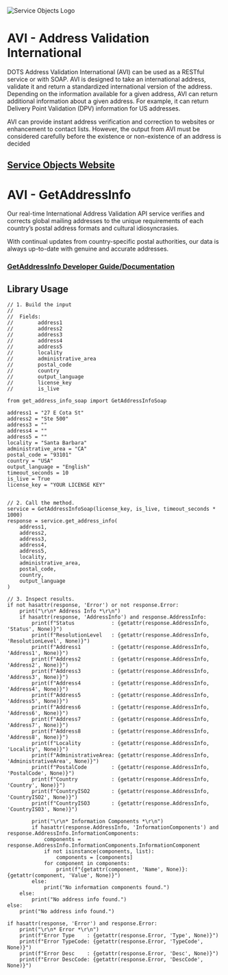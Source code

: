 ﻿![Service Objects Logo](https://www.serviceobjects.com/wp-content/uploads/2021/05/SO-Logo-with-TM.gif "Service Objects Logo")

# AVI - Address Validation International

DOTS Address Validation International (AVI) can be used as a RESTful service or with SOAP. AVI is designed to take an international address, validate it and return a standardized international version of the address. Depending on the information available for a given address, AVI can return additional information about a given address. For example, it can return Delivery Point Validation (DPV) information for US addresses.

AVI can provide instant address verification and correction to websites or enhancement to contact lists. However, the output from AVI must be considered carefully before the existence or non-existence of an address is decided

## [Service Objects Website](https://serviceobjects.com)

# AVI - GetAddressInfo

Our real-time International Address Validation API service verifies and corrects global mailing addresses to the unique requirements of each country’s postal address formats and cultural idiosyncrasies. 

With continual updates from country-specific postal authorities, our data is always up-to-date with genuine and accurate addresses.

### [GetAddressInfo Developer Guide/Documentation](https://www.serviceobjects.com/docs/dots-address-validation-international/avi-operations/avi-getaddressinfo-recommended/)

## Library Usage

```
// 1. Build the input
//
//  Fields:
//        address1
//        address2
//        address3
//        address4
//        address5
//        locality
//        administrative_area
//        postal_code
//        country
//        output_language 
//        license_key
//        is_live 

from get_address_info_soap import GetAddressInfoSoap

address1 = "27 E Cota St"
address2 = "Ste 500"
address3 = ""
address4 = ""
address5 = ""
locality = "Santa Barbara"
administrative_area = "CA"
postal_code = "93101"
country = "USA"
output_language = "English"
timeout_seconds = 10
is_live = True
license_key = "YOUR LICENSE KEY"


// 2. Call the method.
service = GetAddressInfoSoap(license_key, is_live, timeout_seconds * 1000)
response = service.get_address_info(
    address1,
    address2,
    address3,
    address4,
    address5,
    locality,
    administrative_area,
    postal_code,
    country,
    output_language
)

// 3. Inspect results.
if not hasattr(response, 'Error') or not response.Error:
    print("\r\n* Address Info *\r\n")
    if hasattr(response, 'AddressInfo') and response.AddressInfo:
        print(f"Status            : {getattr(response.AddressInfo, 'Status', None)}")
        print(f"ResolutionLevel   : {getattr(response.AddressInfo, 'ResolutionLevel', None)}")
        print(f"Address1          : {getattr(response.AddressInfo, 'Address1', None)}")
        print(f"Address2          : {getattr(response.AddressInfo, 'Address2', None)}")
        print(f"Address3          : {getattr(response.AddressInfo, 'Address3', None)}")
        print(f"Address4          : {getattr(response.AddressInfo, 'Address4', None)}")
        print(f"Address5          : {getattr(response.AddressInfo, 'Address5', None)}")
        print(f"Address6          : {getattr(response.AddressInfo, 'Address6', None)}")
        print(f"Address7          : {getattr(response.AddressInfo, 'Address7', None)}")
        print(f"Address8          : {getattr(response.AddressInfo, 'Address8', None)}")
        print(f"Locality          : {getattr(response.AddressInfo, 'Locality', None)}")
        print(f"AdministrativeArea: {getattr(response.AddressInfo, 'AdministrativeArea', None)}")
        print(f"PostalCode        : {getattr(response.AddressInfo, 'PostalCode', None)}")
        print(f"Country           : {getattr(response.AddressInfo, 'Country', None)}")
        print(f"CountryISO2       : {getattr(response.AddressInfo, 'CountryISO2', None)}")
        print(f"CountryISO3       : {getattr(response.AddressInfo, 'CountryISO3', None)}")

        print("\r\n* Information Components *\r\n")
        if hasattr(response.AddressInfo, 'InformationComponents') and response.AddressInfo.InformationComponents:
            components = response.AddressInfo.InformationComponents.InformationComponent
            if not isinstance(components, list):
                components = [components]
            for component in components:
                print(f"{getattr(component, 'Name', None)}: {getattr(component, 'Value', None)}")
        else:
            print("No information components found.")
    else:
        print("No address info found.")
else:
    print("No address info found.")

if hasattr(response, 'Error') and response.Error:
    print("\r\n* Error *\r\n")
    print(f"Error Type    : {getattr(response.Error, 'Type', None)}")
    print(f"Error TypeCode: {getattr(response.Error, 'TypeCode', None)}")
    print(f"Error Desc    : {getattr(response.Error, 'Desc', None)}")
    print(f"Error DescCode: {getattr(response.Error, 'DescCode', None)}")
```
